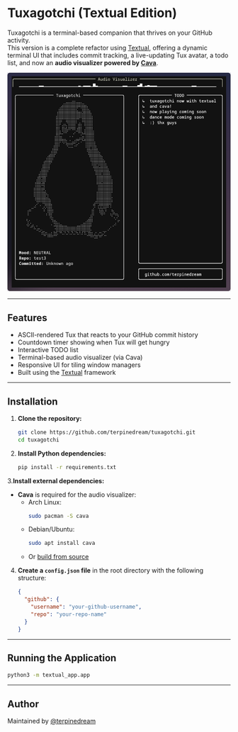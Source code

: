 # Tuxagotchi (Textual Edition)

Tuxagotchi is a terminal-based companion that thrives on your GitHub activity.  
This version is a complete refactor using [Textual](https://textual.textualize.io/), offering a dynamic terminal UI that includes commit tracking, a live-updating Tux avatar, a todo list, and now an **audio visualizer powered by [Cava](https://github.com/karlstav/cava)**.

![Screenshot](screenshots/textural/screenshot_06082025_030742.jpg)

---

## Features

-  ASCII-rendered Tux that reacts to your GitHub commit history  
-  Countdown timer showing when Tux will get hungry  
-  Interactive TODO list  
-  Terminal-based audio visualizer (via Cava)  
-  Responsive UI for tiling window managers  
-  Built using the [Textual](https://textual.textualize.io/) framework

---

## Installation

1. **Clone the repository:**
   ```bash
   git clone https://github.com/terpinedream/tuxagotchi.git
   cd tuxagotchi
   ```

2. **Install Python dependencies:**
   ```bash
   pip install -r requirements.txt
   ```

3.**Install external dependencies:**

   - **Cava** is required for the audio visualizer:
     - Arch Linux:
       ```bash
       sudo pacman -S cava
       ```
     - Debian/Ubuntu:
       ```bash
       sudo apt install cava
       ```
     - Or [build from source](https://github.com/karlstav/cava#installation)

4. **Create a `config.json` file** in the root directory with the following structure:
   ```json
   {
     "github": {
       "username": "your-github-username",
       "repo": "your-repo-name"
     }
   }
   ```

---

## Running the Application

```bash
python3 -m textual_app.app
```

---

## Author

Maintained by [@terpinedream](https://github.com/terpinedream)
